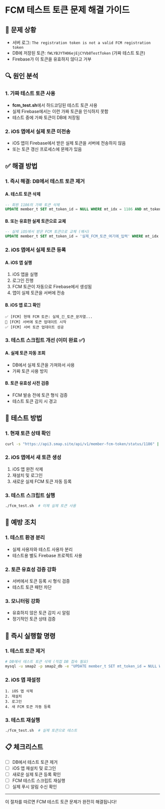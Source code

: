 # FCM 테스트 토큰 문제 해결 가이드

## 🚨 문제 상황
- 서버 로그: `The registration token is not a valid FCM registration token`
- DB에 저장된 토큰: `fWLYBJYTH06ejEjCYVb8TestToken` (가짜 테스트 토큰)
- Firebase가 이 토큰을 유효하지 않다고 거부

## 🔍 원인 분석

### 1. 가짜 테스트 토큰 사용
- **fcm_test.sh**에서 하드코딩된 테스트 토큰 사용
- 실제 Firebase에서는 이런 가짜 토큰을 인식하지 못함
- 테스트 중에 가짜 토큰이 DB에 저장됨

### 2. iOS 앱에서 실제 토큰 미전송
- iOS 앱이 Firebase에서 받은 실제 토큰을 서버에 전송하지 않음
- 또는 토큰 갱신 프로세스에 문제가 있음

## ✅ 해결 방법

### 1. 즉시 해결: DB에서 테스트 토큰 제거

#### A. 테스트 토큰 삭제
```sql
-- 회원 1186의 가짜 토큰 삭제
UPDATE member_t SET mt_token_id = NULL WHERE mt_idx = 1186 AND mt_token_id LIKE 'fWLYBJYTH06ejEjCYVb8TestToken%';
```

#### B. 또는 유효한 실제 토큰으로 교체
```sql
-- 실제 iOS에서 받은 FCM 토큰으로 교체 (예시)
UPDATE member_t SET mt_token_id = '실제_FCM_토큰_여기에_입력' WHERE mt_idx = 1186;
```

### 2. iOS 앱에서 실제 토큰 등록

#### A. iOS 앱 실행
1. iOS 앱을 실행
2. 로그인 진행
3. FCM 토큰이 자동으로 Firebase에서 생성됨
4. 앱이 실제 토큰을 서버에 전송

#### B. iOS 앱 로그 확인
```
✅ [FCM] 현재 FCM 토큰: 실제_긴_토큰_문자열...
🔄 [FCM] 서버에 토큰 업데이트 시작
✅ [FCM] 서버 토큰 업데이트 성공
```

### 3. 테스트 스크립트 개선 (이미 완료 ✅)

#### A. 실제 토큰 자동 조회
- DB에서 실제 토큰을 가져와서 사용
- 가짜 토큰 사용 방지

#### B. 토큰 유효성 사전 검증
- FCM 발송 전에 토큰 형식 검증
- 테스트 토큰 감지 시 경고

## 🧪 테스트 방법

### 1. 현재 토큰 상태 확인
```bash
curl -s "https://api3.smap.site/api/v1/member-fcm-token/status/1186" | jq .
```

### 2. iOS 앱에서 새 토큰 생성
1. iOS 앱 완전 삭제
2. 재설치 및 로그인
3. 새로운 실제 FCM 토큰 자동 등록

### 3. 테스트 스크립트 실행
```bash
./fcm_test.sh  # 이제 실제 토큰 사용
```

## 🔧 예방 조치

### 1. 테스트 환경 분리
- 실제 사용자와 테스트 사용자 분리
- 테스트용 별도 Firebase 프로젝트 사용

### 2. 토큰 유효성 검증 강화
- 서버에서 토큰 등록 시 형식 검증
- 테스트 토큰 패턴 차단

### 3. 모니터링 강화
- 유효하지 않은 토큰 감지 시 알림
- 정기적인 토큰 상태 검증

## 🎯 즉시 실행할 명령

### 1. 테스트 토큰 제거
```bash
# DB에서 테스트 토큰 삭제 (직접 DB 접속 필요)
mysql -u smap2 -p smap2_db -e "UPDATE member_t SET mt_token_id = NULL WHERE mt_idx = 1186 AND mt_token_id LIKE 'fWLYBJYTH06ejEjCYVb8TestToken%';"
```

### 2. iOS 앱 재설정
```
1. iOS 앱 삭제
2. 재설치
3. 로그인
4. 새 FCM 토큰 자동 등록
```

### 3. 테스트 재실행
```bash
./fcm_test.sh  # 실제 토큰으로 테스트
```

## 📋 체크리스트

- [ ] DB에서 테스트 토큰 제거
- [ ] iOS 앱 재설치 및 로그인
- [ ] 새로운 실제 토큰 등록 확인
- [ ] FCM 테스트 스크립트 재실행
- [ ] 실제 푸시 알림 수신 확인

---

이 절차를 따르면 FCM 테스트 토큰 문제가 완전히 해결됩니다!
